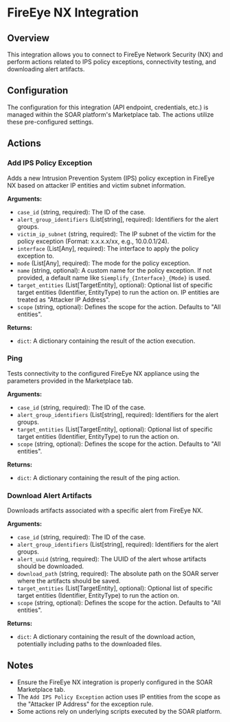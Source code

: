 # FireEye NX Integration

## Overview

This integration allows you to connect to FireEye Network Security (NX) and perform actions related to IPS policy exceptions, connectivity testing, and downloading alert artifacts.

## Configuration

The configuration for this integration (API endpoint, credentials, etc.) is managed within the SOAR platform's Marketplace tab. The actions utilize these pre-configured settings.

## Actions

### Add IPS Policy Exception

Adds a new Intrusion Prevention System (IPS) policy exception in FireEye NX based on attacker IP entities and victim subnet information.

**Arguments:**

*   `case_id` (string, required): The ID of the case.
*   `alert_group_identifiers` (List[string], required): Identifiers for the alert groups.
*   `victim_ip_subnet` (string, required): The IP subnet of the victim for the policy exception (Format: x.x.x.x/xx, e.g., 10.0.0.1/24).
*   `interface` (List[Any], required): The interface to apply the policy exception to.
*   `mode` (List[Any], required): The mode for the policy exception.
*   `name` (string, optional): A custom name for the policy exception. If not provided, a default name like `Siemplify_{Interface}_{Mode}` is used.
*   `target_entities` (List[TargetEntity], optional): Optional list of specific target entities (Identifier, EntityType) to run the action on. IP entities are treated as "Attacker IP Address".
*   `scope` (string, optional): Defines the scope for the action. Defaults to "All entities".

**Returns:**

*   `dict`: A dictionary containing the result of the action execution.

### Ping

Tests connectivity to the configured FireEye NX appliance using the parameters provided in the Marketplace tab.

**Arguments:**

*   `case_id` (string, required): The ID of the case.
*   `alert_group_identifiers` (List[string], required): Identifiers for the alert groups.
*   `target_entities` (List[TargetEntity], optional): Optional list of specific target entities (Identifier, EntityType) to run the action on.
*   `scope` (string, optional): Defines the scope for the action. Defaults to "All entities".

**Returns:**

*   `dict`: A dictionary containing the result of the ping action.

### Download Alert Artifacts

Downloads artifacts associated with a specific alert from FireEye NX.

**Arguments:**

*   `case_id` (string, required): The ID of the case.
*   `alert_group_identifiers` (List[string], required): Identifiers for the alert groups.
*   `alert_uuid` (string, required): The UUID of the alert whose artifacts should be downloaded.
*   `download_path` (string, required): The absolute path on the SOAR server where the artifacts should be saved.
*   `target_entities` (List[TargetEntity], optional): Optional list of specific target entities (Identifier, EntityType) to run the action on.
*   `scope` (string, optional): Defines the scope for the action. Defaults to "All entities".

**Returns:**

*   `dict`: A dictionary containing the result of the download action, potentially including paths to the downloaded files.

## Notes

*   Ensure the FireEye NX integration is properly configured in the SOAR Marketplace tab.
*   The `Add IPS Policy Exception` action uses IP entities from the scope as the "Attacker IP Address" for the exception rule.
*   Some actions rely on underlying scripts executed by the SOAR platform.
